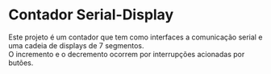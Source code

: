 <h1>Contador Serial-Display</h1>
Este projeto é um contador que tem como interfaces a comunicação serial e uma cadeia de displays de 7 segmentos.<br/>O incremento e o decremento ocorrem por interrupções acionadas por butões.  
